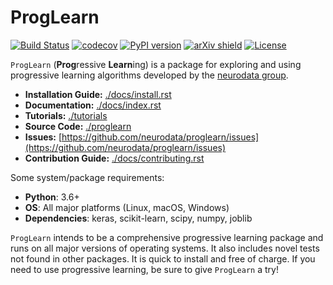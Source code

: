 # ProgLearn

[![Build Status](https://travis-ci.org/neurodata/ProgLearn.svg?branch=master)](https://travis-ci.org/neurodata/ProgLearn)
[![codecov](https://codecov.io/gh/neurodata/ProgLearn/branch/master/graph/badge.svg)](https://codecov.io/gh/neurodata/ProgLearn)
[![PyPI version](https://img.shields.io/pypi/v/proglearn.svg)](https://pypi.org/project/proglearn/)
[![arXiv shield](https://img.shields.io/badge/arXiv-2004.12908-red.svg?style=flat)](https://arxiv.org/abs/2004.12908)
[![License](https://img.shields.io/badge/License-MIT-blue)](https://opensource.org/licenses/MIT)

`ProgLearn` (**Prog**ressive **Learn**ing) is a package for exploring and using progressive learning algorithms developed by the [neurodata group](https://neurodata.io).

- **Installation Guide:** [./docs/install.rst](docs/install.rst)
- **Documentation:** [./docs/index.rst](docs/index.rst)
- **Tutorials:** [./tutorials](tutorials)
- **Source Code:** [./proglearn](proglearn)
- **Issues:** [https://github.com/neurodata/proglearn/issues](https://github.com/neurodata/proglearn/issues)
- **Contribution Guide:** [./docs/contributing.rst](./docs/contributing.rst)

Some system/package requirements:
- **Python**: 3.6+
- **OS**: All major platforms (Linux, macOS, Windows)
- **Dependencies**: keras, scikit-learn, scipy, numpy, joblib

`ProgLearn` intends to be a comprehensive progressive learning package and runs on all major versions of operating systems. It also includes novel tests not found in other packages. It is quick to install and free of charge. If you need to use progressive learning, be sure to give `ProgLearn` a try!
